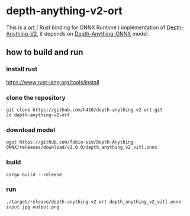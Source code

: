 # depth-anything-v2-ort

This is a [ort](https://github.com/pykeio/ort) ( Rust binding for ONNX Runtime ) implementation of [Depth-Anything-V2](https://github.com/DepthAnything/Depth-Anything-V2), it depends on [Depth-Anything-ONNX](https://github.com/fabio-sim/Depth-Anything-ONNX) model.
 
## how to build and run

### install rust
https://www.rust-lang.org/tools/install

### clone the repository

    git clone https://github.com/h416/depth-anything-v2-ort.git
    cd depth-anything-v2-ort

### download model

    wget https://github.com/fabio-sim/Depth-Anything-ONNX/releases/download/v2.0.0/depth_anything_v2_vitl.onnx

### build

    cargo build --release

### run

    ./target/release/depth-anything-v2-ort depth_anything_v2_vitl.onnx input.jpg output.png
